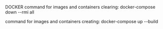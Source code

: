 DOCKER
command for images and containers clearing:
docker-compose down --rmi all

command for images and containers creating:
docker-compose up --build   
